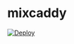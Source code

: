 # mixcaddy
[![Deploy](https://www.herokucdn.com/deploy/button.png)](https://dashboard.heroku.com/new?template=https://github.com/hongchenvpn/mixcaddy2-ok)  

